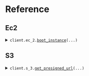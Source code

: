 # Reference
## Ec2
<details><summary><code>client.ec_2.<a href="src/seed/ec_2/client.py">boot_instance</a>(...)</code></summary>
<dl>
<dd>

#### 🔌 Usage

<dl>
<dd>

<dl>
<dd>

```python
from seed import SeedMultiUrlEnvironmentNoDefault
from seed.environment import SeedMultiUrlEnvironmentNoDefaultEnvironment
client = SeedMultiUrlEnvironmentNoDefault(token="YOUR_TOKEN", environment=SeedMultiUrlEnvironmentNoDefaultEnvironment.PRODUCTION, )
client.ec_2.boot_instance(size='size', )

```
</dd>
</dl>
</dd>
</dl>

#### ⚙️ Parameters

<dl>
<dd>

<dl>
<dd>

**size:** `str` 
    
</dd>
</dl>

<dl>
<dd>

**request_options:** `typing.Optional[RequestOptions]` — Request-specific configuration.
    
</dd>
</dl>
</dd>
</dl>


</dd>
</dl>
</details>

## S3
<details><summary><code>client.s_3.<a href="src/seed/s_3/client.py">get_presigned_url</a>(...)</code></summary>
<dl>
<dd>

#### 🔌 Usage

<dl>
<dd>

<dl>
<dd>

```python
from seed import SeedMultiUrlEnvironmentNoDefault
from seed.environment import SeedMultiUrlEnvironmentNoDefaultEnvironment
client = SeedMultiUrlEnvironmentNoDefault(token="YOUR_TOKEN", environment=SeedMultiUrlEnvironmentNoDefaultEnvironment.PRODUCTION, )
client.s_3.get_presigned_url(s_3_key='s3Key', )

```
</dd>
</dl>
</dd>
</dl>

#### ⚙️ Parameters

<dl>
<dd>

<dl>
<dd>

**s_3_key:** `str` 
    
</dd>
</dl>

<dl>
<dd>

**request_options:** `typing.Optional[RequestOptions]` — Request-specific configuration.
    
</dd>
</dl>
</dd>
</dl>


</dd>
</dl>
</details>

